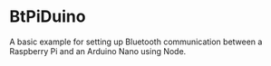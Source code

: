 # BtPiDuino
A basic example for setting up Bluetooth communication between a Raspberry Pi and an Arduino Nano using Node.
